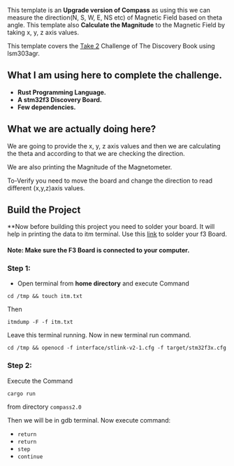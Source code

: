 This template is an **Upgrade version of Compass** as using this we can measure the direction(N, S, W, E, NS etc) of Magnetic Field based
on theta angle.
This template also **Calculate the Magnitude** to the Magnetic Field by taking x, y, z axis values.

This template covers the [Take 2](https://docs.rust-embedded.org/discovery/15-led-compass/take-2.html) Challenge of The Discovery Book using lsm303agr. 

## What I am using here to complete the challenge.
- **Rust Programming Language.**
- **A stm32f3 Discovery Board.**
- **Few dependencies.**

## What we are actually doing here?

We are going to provide the x, y, z axis values and then we are calculating the theta and according to that we are 
checking the direction.

We are also printing the Magnitude of the Magnetometer.

To-Verify you need to move the board and change the direction to read different (x,y,z)axis values. 


## Build the Project
**Now before building this project you need to solder your board. It will help in printing the data to itm terminal.
Use this [link](https://docs.rust-embedded.org/discovery/06-hello-world/index.html) to solder your f3 Board.

#### Note: Make sure the F3 Board is connected to your computer.

### Step 1:
- Open terminal from **home directory** and execute Command

`cd /tmp && touch itm.txt`

Then

`itmdump -F -f itm.txt`

Leave this terminal running. Now in new terminal run command.

`cd /tmp && openocd -f interface/stlink-v2-1.cfg -f target/stm32f3x.cfg`

### Step 2:
Execute the Command

`cargo run`

from directory `compass2.0`

Then we will be in gdb terminal. Now execute command:

- `return`
- `return`
- `step`
- `continue`
